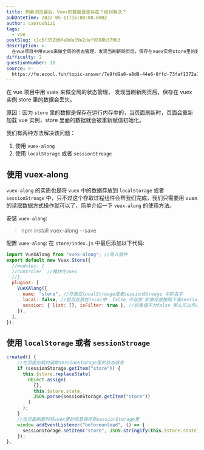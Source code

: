 ```yaml
---
title: 刷新浏览器后，Vuex的数据是否存在？如何解决？
pubDatetime: 2022-05-11T16:00:00.000Z
author: caorushizi
tags:
  - vue
postSlug: c1c6f352b9fe8de39e2def9898b379b3
description: >-
  在vue项目中用vuex来做全局的状态管理，发现当刷新网页后，保存在vuex实例store里的数据会丢失。原因：因为`store`里的数据是保存在运行内存中的，当页面刷新时，页面会重新加载vue实例，
difficulty: 2
questionNumber: 18
source: >-
  https://fe.ecool.fun/topic-answer/7e9fd9a8-e8d8-44e6-8ffd-73faf1372a1b?orderBy=updateTime&order=desc&tagId=14
---
```


在 vue 项目中用 vuex 来做全局的状态管理， 发现当刷新网页后，保存在 vuex 实例 store 里的数据会丢失。

原因：因为 `store` 里的数据是保存在运行内存中的，当页面刷新时，页面会重新加载 vue 实例，store 里面的数据就会被重新赋值初始化。

我们有两种方法解决该问题：

1.  使用 `vuex-along`
2.  使用 `localStorage` 或者 `sessionStroage`

## 使用 vuex-along

`vuex-along` 的实质也是将 `vuex` 中的数据存放到 `localStorage` 或者 `sessionStroage` 中，只不过这个存取过程组件会帮我们完成，我们只需要用 vuex 的读取数据方式操作就可以了，简单介绍一下 `vuex-along` 的使用方法。

安装 `vuex-along`:

> npm install vuex-along --save

配置 `vuex-along`: 在 `store/index.js` 中最后添加以下代码:

```js
import VueXAlong from "vuex-along"; //导入插件
export default new Vuex.Store({
  //modules: {
  //controler  //模块化vuex
  //},
  plugins: [
    VueXAlong({
      name: "store", //存放在localStroage或者sessionStroage 中的名字
      local: false, //是否存放在local中  false 不存放 如果存放按照下面session的配置
      session: { list: [], isFilter: true }, //如果值不为false 那么可以传递对象 其中 当isFilter设置为true时， list 数组中的值就会被过滤调,这些值不会存放在seesion或者local中
    }),
  ],
});
```

## 使用 `localStorage` 或者 `sessionStroage`

```js
created() {
    //在页面加载时读取sessionStorage里的状态信息
    if (sessionStorage.getItem("store")) {
      this.$store.replaceState(
        Object.assign(
          {},
          this.$store.state,
          JSON.parse(sessionStorage.getItem("store"))
        )
      );
    }
    //在页面刷新时将vuex里的信息保存到sessionStorage里
    window.addEventListener("beforeunload", () => {
      sessionStorage.setItem("store", JSON.stringify(this.$store.state));
    });
},
```
